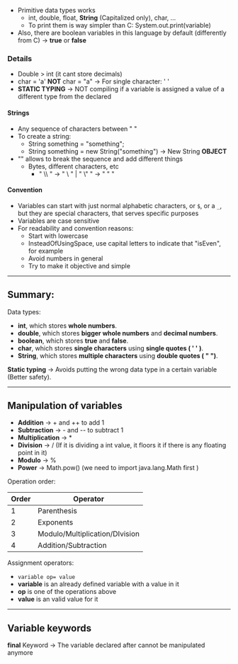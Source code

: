 - Primitive data types works
	- int, double, float, **String** (Capitalized only), char, ...
	- To print them is way simpler than C: System.out.print(variable)
- Also, there are boolean variables in this language by default (differently from C) -> **true** or **false**

### Details
- Double > int (it cant store decimals)
- char = 'a' **NOT** char = "a" -> For single character: ' '
- **STATIC TYPING** -> NOT compiling if a variable is assigned a value of a different type from the declared

#### Strings
- Any sequence of characters between " "
- To create a string:
	- String something = "something";
	- String something = new String("something") -> New String **OBJECT**
- "\" allows to break the sequence and add different things
	- Bytes, different characters, etc
		- " \\\\ " -> " \\ " | " \\" " -> " " "
		  
		  
#### Convention
- Variables can start with just normal alphabetic characters, or `$`, or a `_`, but they are special characters, that serves specific purposes
- Variables are case sensitive
- For readability and convention reasons:
	- Start with lowercase
	- InsteadOfUsingSpace, use capital letters to indicate that "isEven", for example
	- Avoid numbers in general
	- Try to make it objective and simple

---------

## Summary:

Data types:
- **int**, which stores **whole numbers**.
- **double**, which stores **bigger whole numbers** and **decimal numbers**.
- **boolean**, which stores **true** and **false**.
- **char**, which stores **single characters** using **single quotes ( ' ' )**.
- **String**, which stores **multiple characters** using **double quotes ( " ")**.

**Static typing** -> Avoids putting the wrong data type in a certain variable (Better safety).

--------

## Manipulation of variables

- **Addition** -> + and ++ to add 1
- **Subtraction** -> - and -- to subtract 1
- **Multiplication** -> *
- **Division** -> / (If it is dividing a int value, it floors it if there is any floating point in it) 
- **Modulo** -> %
- **Power** -> Math.pow() (we need to import java.lang.Math first )

Operation order:

| Order | Operator                       |
| ----- | ------------------------------ |
| 1     | Parenthesis                    |
| 2     | Exponents                      |
| 3     | Modulo/Multiplication/DIvision |
| 4     | Addition/Subtraction           |


Assignment operators:
- `variable op= value`
- **variable** is an already defined variable with a value in it
- **op** is one of the operations above
- **value** is an valid value for it

-----
## Variable keywords
**final** Keyword -> The variable declared after cannot be manipulated anymore